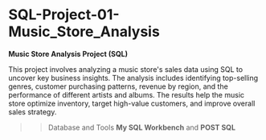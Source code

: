 # SQL-Project-01-Music_Store_Analysis

**Music Store Analysis Project (SQL)**

This project involves analyzing a music store's sales data using SQL to uncover key business insights. The analysis includes identifying top-selling genres, customer purchasing patterns, revenue by region, and the performance of different artists and albums. The results help the music store optimize inventory, target high-value customers, and improve overall sales strategy.

>> Database and Tools
**My SQL Workbench** and
**POST SQL**
